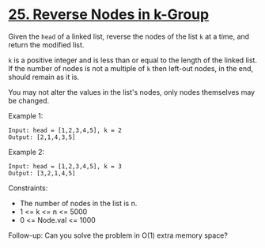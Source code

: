 # [25. Reverse Nodes in k-Group](https://leetcode.com/problems/reverse-nodes-in-k-group/)
 
Given the `head` of a linked list, reverse the nodes of the list `k` at a time, and return the modified list.

`k` is a positive integer and is less than or equal to the length of the linked list. If the number of nodes is not a multiple of `k` then left-out nodes, in the end, should remain as it is.

You may not alter the values in the list's nodes, only nodes themselves may be changed.


Example 1:

    Input: head = [1,2,3,4,5], k = 2
    Output: [2,1,4,3,5]

Example 2:

    Input: head = [1,2,3,4,5], k = 3
    Output: [3,2,1,4,5]
 

Constraints:

* The number of nodes in the list is n.
* 1 <= k <= n <= 5000
* 0 <= Node.val <= 1000
 

Follow-up: Can you solve the problem in O(1) extra memory space?